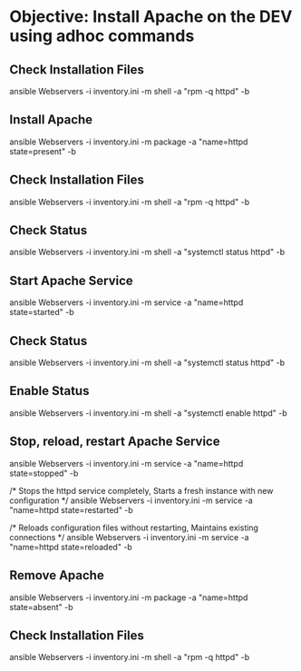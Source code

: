 # Objective: Install Apache on the DEV using adhoc commands

## Check Installation Files
ansible Webservers -i inventory.ini -m shell -a "rpm -q httpd" -b

## Install Apache
ansible Webservers -i inventory.ini -m package -a "name=httpd state=present" -b

## Check Installation Files
ansible Webservers -i inventory.ini -m shell -a "rpm -q httpd" -b

## Check Status
ansible Webservers -i inventory.ini -m shell -a "systemctl status httpd" -b

## Start Apache Service
ansible Webservers -i inventory.ini -m service -a "name=httpd state=started" -b

## Check Status
ansible Webservers -i inventory.ini -m shell -a "systemctl status httpd" -b

## Enable Status
ansible Webservers -i inventory.ini -m shell -a "systemctl enable httpd" -b

## Stop, reload, restart Apache Service
ansible Webservers -i inventory.ini -m service -a "name=httpd state=stopped" -b

/* Stops the httpd service completely, Starts a fresh instance with new configuration */
ansible Webservers -i inventory.ini -m service -a "name=httpd state=restarted" -b

/* Reloads configuration files without restarting, Maintains existing connections */
ansible Webservers -i inventory.ini -m service -a "name=httpd state=reloaded" -b

## Remove Apache
ansible Webservers -i inventory.ini -m package -a "name=httpd state=absent" -b

## Check Installation Files
ansible Webservers -i inventory.ini -m shell -a "rpm -q httpd" -b
